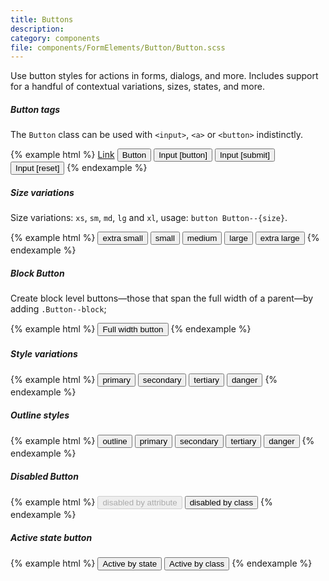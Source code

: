 ```yaml
---
title: Buttons
description:
category: components
file: components/FormElements/Button/Button.scss
---
```



Use button styles for actions in forms, dialogs, and more. Includes support for a handful of contextual variations, sizes, states, and more.

##### Button tags

The `Button` class can be used with `<input>`, `<a>` or `<button>` indistinctly.

{% example html %}
<a class="Button Button--primary" href="#" role="button">Link</a>
<button class="Button Button--primary" type="submit">Button</button>
<input class="Button Button--primary" type="button" value="Input [button]">
<input class="Button Button--primary" type="submit" value="Input [submit]">
<input class="Button Button--primary" type="reset" value="Input [reset]">
{% endexample %}


##### Size variations

Size variations: `xs`, `sm`, `md`, `lg` and `xl`, usage: `button Button--{size}`.

{% example html %}
<button class="Button Button--primary Button--xs" type="button">extra small</button>
<button class="Button Button--primary Button--sm" type="button">small</button>
<button class="Button Button--primary Button--md" type="button">medium</button>
<button class="Button Button--primary Button--lg" type="button">large</button>
<button class="Button Button--primary Button--xl" type="button">extra large</button>
{% endexample %}

##### Block Button

Create block level buttons—those that span the full width of a parent—by adding `.Button--block`;

{% example html %}
<button class="Button Button--primary Button--block Button--lg" type="button">Full width button</button>
{% endexample %}

##### Style variations

{% example html %}
<button class="Button Button--primary" type="button">primary</button>
<button class="Button Button--secondary" type="button">secondary</button>
<button class="Button Button--tertiary" type="button">tertiary</button>
<button class="Button Button--danger" type="button">danger</button>
{% endexample %}


##### Outline styles

{% example html %}
<button class="Button Button--outline" type="button">outline</button>
<button class="Button Button--outlinePrimary" type="button">primary</button>
<button class="Button Button--outlineSecondary" type="button">secondary</button>
<button class="Button Button--outlineTertiary" type="button">tertiary</button>
<button class="Button Button--outlineDanger" type="button">danger</button>
{% endexample %}


##### Disabled Button

{% example html %}
<button class="Button Button--primary" type="button" disabled>disabled by attribute</button>
<button class="Button Button--primary Button--disabled" type="button">disabled by class</button>
{% endexample %}

##### Active state button

{% example html %}
<button class="Button Button--primary is-active" type="button">Active by state</button>
<button class="Button Button--primary Button--active" type="button">Active by class</button>
{% endexample %}
